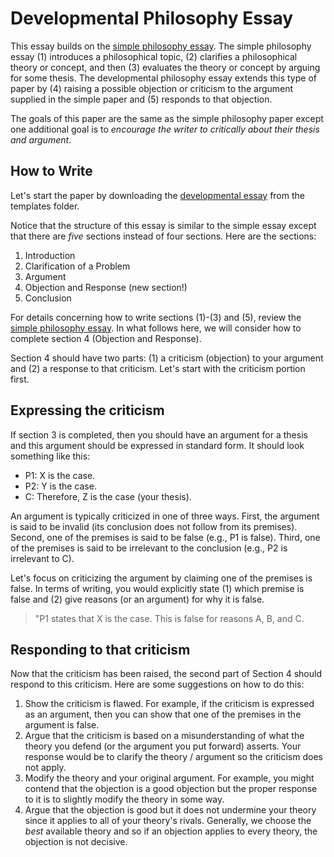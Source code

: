 # Developmental Philosophy Essay

This essay builds on the [simple philosophy essay](../assignments/simple_essay.md). The simple philosophy essay (1) introduces a philosophical topic, (2) clarifies a philosophical theory or concept, and then (3) evaluates the theory or concept by arguing for some thesis. The developmental philosophy essay extends this type of paper by (4) raising a possible objection or criticism to the argument supplied in the simple paper and (5) responds to that objection. 

The goals of this paper are the same as the simple philosophy paper except one additional goal is to *encourage the writer to critically about their thesis and argument*.

## How to Write

Let's start the paper by downloading the [developmental essay](https://github.com/davidagler/howtowritephilosophy/tree/main/templates) from the templates folder.

Notice that the structure of this essay is similar to the simple essay except that there are *five* sections instead of four sections. Here are the sections:

1. Introduction
2. Clarification of a Problem
3. Argument
4. Objection and Response (new section!)
5. Conclusion

For details concerning how to write sections (1)-(3) and (5), review the [simple philosophy essay](../assignments/simple_essay.md). In what follows here, we will consider how to complete section 4 (Objection and Response).

Section 4  should have two parts: (1) a criticism (objection) to your argument and (2) a response to that criticism. Let's start with the criticism portion first.

## Expressing the criticism

If section 3 is completed, then you should have an argument for a thesis and this argument should be expressed in standard form. It should look something like this:

- P1: X is the case.
- P2: Y is the case.
- C: Therefore, Z is the case (your thesis).

An argument is typically criticized in one of three ways. First, the argument is said to be invalid (its conclusion does not follow from its premises). Second, one of the premises is said to be false (e.g., P1 is false). Third, one of the premises is said to be irrelevant to the conclusion (e.g., P2 is irrelevant to C). 

Let's focus on criticizing the argument by claiming one of the premises is false. In terms of writing, you would explicitly state (1) which premise is false and (2) give reasons (or an argument) for why it is false. 

> "P1 states that X is the case. This is false for reasons A, B, and C.

## Responding to that criticism

Now that the criticism has been raised, the second part of Section 4 should respond to this criticism. Here are some suggestions on how to do this:

1. Show the criticism is flawed. For example, if the criticism is expressed as an argument, then you can show that one of the premises in the argument is false.
1. Argue that the criticism is based on a misunderstanding of what the theory you defend (or the argument you put forward) asserts. Your response would be to clarify the theory / argument so the criticism does not apply.
1. Modify the theory and your original argument. For example, you might contend that the objection is a good objection but the proper response to it is to slightly modify the theory in some way.
1. Argue that the objection is good but it does not undermine your theory since it applies to all of your theory's rivals. Generally, we choose the *best* available theory and so if an objection applies to every theory, the objection is not decisive. 